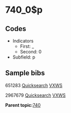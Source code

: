 # 740\_0$p

## Codes

-   Indicators
    -   First: \_
    -   Second: 0
-   Subfield: p

## Sample bibs

651283 [Quicksearch](https://search.library.yale.edu/catalog/651283) [VXWS](http://prodorbis.library.yale.edu:7014/vxws/GetHoldingsService?bibId=651283)

2967679 [Quicksearch](https://search.library.yale.edu/catalog/2967679) [VXWS](http://prodorbis.library.yale.edu:7014/vxws/GetHoldingsService?bibId=2967679)

**Parent topic:**[740](../../tags/740/740.md)


